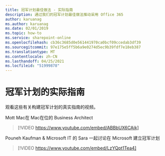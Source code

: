 ```yaml
---
title: 冠军计划最佳做法 - 实际指南
description: 通过我们的冠军计划最佳做法推动采用 Office 365
author: karuanag
ms.author: karuanag
ms.date: 02/01/2019
ms.topic: how-to
ms.service: sharepoint-online
ms.openlocfilehash: cb36c3685d0e561441970ca0bcf09ccedab3df39
ms.sourcegitcommit: 97e175e5ff5b6a9e0274d5ec9b39fdf7e18eb387
ms.translationtype: MT
ms.contentlocale: zh-CN
ms.lasthandoff: 04/25/2021
ms.locfileid: "51999878"
---
```

# <a name="real-world-guidance-for-your-champions-program"></a>冠军计划的实际指南

观看这些有关构建冠军计划的真实指南的视频。  

Mott Mac在 Mac在位的 Business Architect

> [!VIDEO https://www.youtube.com/embed/ABBbUX6CAik]

Pouneh Kaufman & Microsoft IT 的 Sara 一起讨论在 Microsoft 建立冠军计划

> [!VIDEO https://www.youtube.com/embed/LzYQpt1Tea4]
